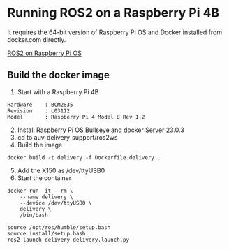# Running ROS2 on a Raspberry Pi 4B

It requires the 64-bit version of Raspberry Pi OS and Docker
installed from docker.com directly.

[ROS2 on Raspberry Pi OS](https://docs.ros.org/en/foxy/How-To-Guides/Installing-on-Raspberry-Pi.html)

## Build the docker image

1. Start with a Raspberry Pi 4B
```
Hardware    : BCM2835
Revision    : c03112
Model       : Raspberry Pi 4 Model B Rev 1.2
```
2. Install Raspberry Pi OS Bullseye and docker Server 23.0.3
3. cd to auv_delivery_support/ros2ws
4. Build the image
```
docker build -t delivery -f Dockerfile.delivery .
```
5. Add the X150 as /dev/ttyUSB0
6. Start the container
```
docker run -it --rm \
    --name delivery \
    --device /dev/ttyUSB0 \
    delivery \
    /bin/bash

source /opt/ros/humble/setup.bash
source install/setup.bash
ros2 launch delivery delivery.launch.py
```

